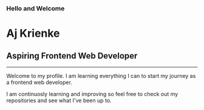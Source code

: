 <h3>Hello and Welcome</h3>

<h1>Aj Krienke</h1>
<h2>Aspiring Frontend Web Developer</h2>
<hr>
<p>Welcome to my profile. I am learning everything I can to start my journey as a frontend web developer.</p>
<p>I am continuosly learning and improving so feel free to check out my repositories and see what I've been up to.</p>


<!--
**AJ-Krienke/AJ-Krienke** is a ✨ _special_ ✨ repository because its `README.md` (this file) appears on your GitHub profile.

Here are some ideas to get you started:

- 🔭 I’m currently working on ...
- 🌱 I’m currently learning ...
- 👯 I’m looking to collaborate on ...
- 🤔 I’m looking for help with ...
- 💬 Ask me about ...
- 📫 How to reach me: ...
- 😄 Pronouns: ...
- ⚡ Fun fact: ...
-->

